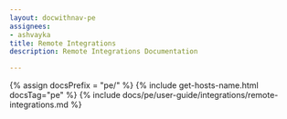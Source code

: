 ```yaml
---
layout: docwithnav-pe
assignees:
- ashvayka
title: Remote Integrations
description: Remote Integrations Documentation 

---
```

{% assign docsPrefix = "pe/" %}
{% include get-hosts-name.html docsTag="pe" %}
{% include docs/pe/user-guide/integrations/remote-integrations.md %}


